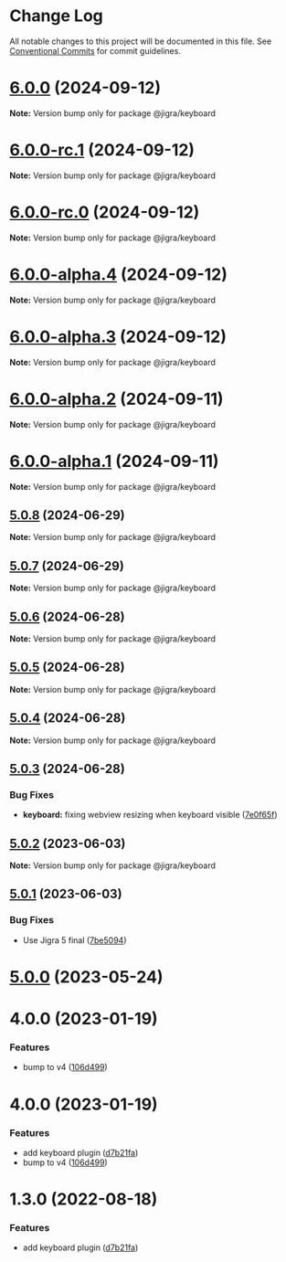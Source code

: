 # Change Log

All notable changes to this project will be documented in this file.
See [Conventional Commits](https://conventionalcommits.org) for commit guidelines.

# [6.0.0](https://github.com/familyjs/jigra-plugins/compare/@jigra/keyboard@6.0.0-rc.1...@jigra/keyboard@6.0.0) (2024-09-12)

**Note:** Version bump only for package @jigra/keyboard

# [6.0.0-rc.1](https://github.com/familyjs/jigra-plugins/compare/@jigra/keyboard@6.0.0-rc.0...@jigra/keyboard@6.0.0-rc.1) (2024-09-12)

**Note:** Version bump only for package @jigra/keyboard

# [6.0.0-rc.0](https://github.com/familyjs/jigra-plugins/compare/@jigra/keyboard@6.0.0-alpha.4...@jigra/keyboard@6.0.0-rc.0) (2024-09-12)

**Note:** Version bump only for package @jigra/keyboard

# [6.0.0-alpha.4](https://github.com/familyjs/jigra-plugins/compare/@jigra/keyboard@6.0.0-alpha.3...@jigra/keyboard@6.0.0-alpha.4) (2024-09-12)

**Note:** Version bump only for package @jigra/keyboard

# [6.0.0-alpha.3](https://github.com/familyjs/jigra-plugins/compare/@jigra/keyboard@6.0.0-alpha.2...@jigra/keyboard@6.0.0-alpha.3) (2024-09-12)

**Note:** Version bump only for package @jigra/keyboard

# [6.0.0-alpha.2](https://github.com/familyjs/jigra-plugins/compare/@jigra/keyboard@6.0.0-alpha.1...@jigra/keyboard@6.0.0-alpha.2) (2024-09-11)

**Note:** Version bump only for package @jigra/keyboard

# [6.0.0-alpha.1](https://github.com/familyjs/jigra-plugins/compare/@jigra/keyboard@5.0.8...@jigra/keyboard@6.0.0-alpha.1) (2024-09-11)

**Note:** Version bump only for package @jigra/keyboard

## [5.0.8](https://github.com/familyjs/jigra-plugins/compare/@jigra/keyboard@5.0.7...@jigra/keyboard@5.0.8) (2024-06-29)

**Note:** Version bump only for package @jigra/keyboard

## [5.0.7](https://github.com/familyjs/jigra-plugins/compare/@jigra/keyboard@5.0.6...@jigra/keyboard@5.0.7) (2024-06-29)

**Note:** Version bump only for package @jigra/keyboard

## [5.0.6](https://github.com/familyjs/jigra-plugins/compare/@jigra/keyboard@5.0.5...@jigra/keyboard@5.0.6) (2024-06-28)

**Note:** Version bump only for package @jigra/keyboard

## [5.0.5](https://github.com/familyjs/jigra-plugins/compare/@jigra/keyboard@5.0.4...@jigra/keyboard@5.0.5) (2024-06-28)

**Note:** Version bump only for package @jigra/keyboard

## [5.0.4](https://github.com/familyjs/jigra-plugins/compare/@jigra/keyboard@5.0.3...@jigra/keyboard@5.0.4) (2024-06-28)

**Note:** Version bump only for package @jigra/keyboard

## [5.0.3](https://github.com/familyjs/jigra-plugins/compare/@jigra/keyboard@5.0.2...@jigra/keyboard@5.0.3) (2024-06-28)

### Bug Fixes

- **keyboard:** fixing webview resizing when keyboard visible ([7e0f65f](https://github.com/familyjs/jigra-plugins/commit/7e0f65f9a300f907456d68eeed71aade3a50ff7f))

## [5.0.2](https://github.com/familyjs/jigra-plugins/compare/@jigra/keyboard@5.0.1...@jigra/keyboard@5.0.2) (2023-06-03)

**Note:** Version bump only for package @jigra/keyboard

## [5.0.1](https://github.com/familyjs/jigra-plugins/compare/@jigra/keyboard@5.0.0...@jigra/keyboard@5.0.1) (2023-06-03)

### Bug Fixes

- Use Jigra 5 final ([7be5094](https://github.com/familyjs/jigra-plugins/commit/7be509425c5cc9f21b1f9e78794b2c6b76ca7702))

# [5.0.0](https://github.com/familyjs/jigra-plugins/compare/@jigra/keyboard@1.3.0...@jigra/keyboard@5.0.0) (2023-05-24)

# 4.0.0 (2023-01-19)

### Features

- bump to v4 ([106d499](https://github.com/familyjs/jigra-plugins/commit/106d49991e82a0505a82571530b73fcda020e7e4))

# 4.0.0 (2023-01-19)

### Features

- add keyboard plugin ([d7b21fa](https://github.com/navify/jigra-plugins/commit/d7b21fac67910294a1ca52caee28264cc9d9f33b))
- bump to v4 ([106d499](https://github.com/navify/jigra-plugins/commit/106d49991e82a0505a82571530b73fcda020e7e4))

# 1.3.0 (2022-08-18)

### Features

- add keyboard plugin ([d7b21fa](https://github.com/navify/jigra-plugins/commit/d7b21fac67910294a1ca52caee28264cc9d9f33b))
